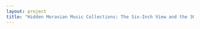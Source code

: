 ```yaml
--- 
layout: project 
title: "Hidden Moravian Music Collections: The Six-Inch View and the 30,000-Foot View" 
---
```



